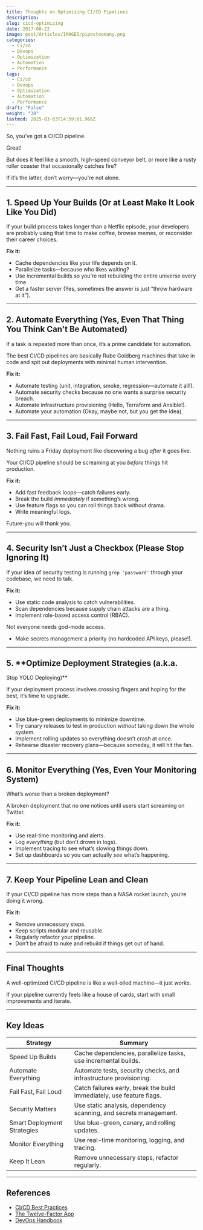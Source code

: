 ```yaml
---
title: Thoughts on Optimizing CI/CD Pipelines
description: 
slug: cicd-optimizing
date: 2017-08-22
image: post/Articles/IMAGES/pipestoomany.png
categories:
  - Ci/cd
  - Devops
  - Optimization
  - Automation
  - Performance
tags:
  - Ci/cd
  - Devops
  - Optimization
  - Automation
  - Performance
draft: "False"
weight: "38"
lastmod: 2025-03-03T14:59:01.966Z
---
```

So, you’ve got a CI/CD pipeline.

Great!

But does it feel like a smooth, high-speed conveyor belt, or more like a rusty roller coaster that occasionally catches fire?

If it’s the latter, don’t worry—you're not alone.

***

## 1. **Speed Up Your Builds (Or at Least Make It Look Like You Did)**

If your build process takes longer than a Netflix episode, your developers are probably using that time to make coffee, browse memes, or reconsider their career choices.

**Fix it:**

* Cache dependencies like your life depends on it.
* Parallelize tasks—because who likes waiting?
* Use incremental builds so you’re not rebuilding the entire universe every time.
* Get a faster server (Yes, sometimes the answer is just “throw hardware at it”).

***

## 2. **Automate Everything (Yes, Even That Thing You Think Can't Be Automated)**

If a task is repeated more than once, it’s a prime candidate for automation.

The best CI/CD pipelines are basically Rube Goldberg machines that take in code and spit out deployments with minimal human intervention.

**Fix it:**

* Automate testing (unit, integration, smoke, regression—automate it all!).
* Automate security checks because no one wants a surprise security breach.
* Automate infrastructure provisioning (Hello, Terraform and Ansible!).
* Automate your automation (Okay, maybe not, but you get the idea).

***

## 3. **Fail Fast, Fail Loud, Fail Forward**

Nothing ruins a Friday deployment like discovering a bug *after* it goes live.

Your CI/CD pipeline should be screaming at you *before* things hit production.

**Fix it:**

* Add fast feedback loops—catch failures early.
* Break the build *immediately* if something’s wrong.
* Use feature flags so you can roll things back without drama.
* Write meaningful logs.

Future-you will thank you.

***

## 4. **Security Isn’t Just a Checkbox (Please Stop Ignoring It)**

If your idea of security testing is running `grep 'password'` through your codebase, we need to talk.

**Fix it:**

* Use static code analysis to catch vulnerabilities.
* Scan dependencies because supply chain attacks are a thing.
* Implement role-based access control (RBAC).

Not everyone needs god-mode access.

* Make secrets management a priority (no hardcoded API keys, please!).

***

## 5. \*\*Optimize Deployment Strategies (a.k.a.

Stop YOLO Deploying)\*\*

If your deployment process involves crossing fingers and hoping for the best, it’s time to upgrade.

**Fix it:**

* Use blue-green deployments to minimize downtime.
* Try canary releases to test in production *without* taking down the whole system.
* Implement rolling updates so everything doesn’t crash at once.
* Rehearse disaster recovery plans—because someday, it will hit the fan.

***

## 6. **Monitor Everything (Yes, Even Your Monitoring System)**

What’s worse than a broken deployment?

A broken deployment that no one notices until users start screaming on Twitter.

**Fix it:**

* Use real-time monitoring and alerts.
* Log *everything* (but don’t drown in logs).
* Implement tracing to see what’s slowing things down.
* Set up dashboards so you can actually *see* what’s happening.

***

## 7. **Keep Your Pipeline Lean and Clean**

If your CI/CD pipeline has more steps than a NASA rocket launch, you’re doing it wrong.

**Fix it:**

* Remove unnecessary steps.
* Keep scripts modular and reusable.
* Regularly refactor your pipeline.
* Don’t be afraid to nuke and rebuild if things get out of hand.

***

## **Final Thoughts**

A well-optimized CI/CD pipeline is like a well-oiled machine—it just *works*.

If your pipeline currently feels like a house of cards, start with small improvements and iterate.

***

## **Key Ideas**

| Strategy                    | Summary                                                               |
| --------------------------- | --------------------------------------------------------------------- |
| Speed Up Builds             | Cache dependencies, parallelize tasks, use incremental builds.        |
| Automate Everything         | Automate tests, security checks, and infrastructure provisioning.     |
| Fail Fast, Fail Loud        | Catch failures early, break the build immediately, use feature flags. |
| Security Matters            | Use static analysis, dependency scanning, and secrets management.     |
| Smart Deployment Strategies | Use blue-green, canary, and rolling updates.                          |
| Monitor Everything          | Use real-time monitoring, logging, and tracing.                       |
| Keep It Lean                | Remove unnecessary steps, refactor regularly.                         |

***

## **References**

* [CI/CD Best Practices](https://martinfowler.com/articles/continuousDelivery.html)
* [The Twelve-Factor App](https://12factor.net/)
* [DevOps Handbook](https://itrevolution.com/product/devops-handbook/)
